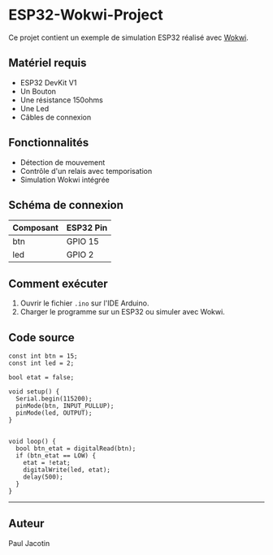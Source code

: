 # ESP32-Wokwi-Project

Ce projet contient un exemple de simulation ESP32 réalisé avec [Wokwi](https://wokwi.com).

## Matériel requis
- ESP32 DevKit V1
- Un Bouton
- Une résistance 150ohms
- Une Led
- Câbles de connexion

## Fonctionnalités
- Détection de mouvement
- Contrôle d'un relais avec temporisation
- Simulation Wokwi intégrée

## Schéma de connexion
| Composant  | ESP32 Pin |
|------------|----------|
| btn   | GPIO 15  |
| led   | GPIO 2  |

## Comment exécuter
1. Ouvrir le fichier `.ino` sur l'IDE Arduino.
2. Charger le programme sur un ESP32 ou simuler avec Wokwi.

## Code source
```
const int btn = 15;
const int led = 2;

bool etat = false;

void setup() {
  Serial.begin(115200);
  pinMode(btn, INPUT_PULLUP);
  pinMode(led, OUTPUT);
}


void loop() {
  bool btn_etat = digitalRead(btn);
  if (btn_etat == LOW) {
    etat = !etat;
    digitalWrite(led, etat);
    delay(500);
  }
}
```
---
## Auteur
Paul Jacotin
